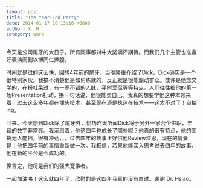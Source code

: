 ```yaml
---
layout: post
title: "The Year-End Party"
date: 2014-01-17 10:13:16 +0800
author: X. H.
category: work
---
```

今天是公司尾牙的大日子，所有同事都对中大奖满怀期待。而我们几个主管也准备好表演闹剧以博同仁捧腹。

时间就是过的这么快，回想4年前的尾牙，当晚隆重介绍了Dick。Dick确实是一个很特别家伙。我搞不清楚他是如何练就的，反正就是很能煽动群众。或许是他念文学的，在报社呆过，有一圈不错的人脉，平时爱侃等等特点。人们往往被他的第一场Presentation打动，换一句话说，他很能卖自己。我真的想要学他这种本领来着，过去这么多年都在埋头技术，甚至现在还是执迷在技术——这太不对了！自抽ing。

回来。今天想到Dick除了尾牙外，恰巧昨天听闻Dick将于另外一家台企供职，年薪的数字非常亮。我沉思着，他这四年也成长了哪些呢？他真的很有特点，他的固执无人能挡，很有冲劲，，，过去四年的故事正好供他Review深思，现在的情景是：他把四年前的事情重新做一次。我相信，若果他能深入思考过去四年的故事，他在新的平台是会成功的。

换言之，他将是我们的强大竞争者。

一起加油咯！这么就四年了，欣慰的是这四年我真的没有白过。谢谢 Dr. Hsiao。
